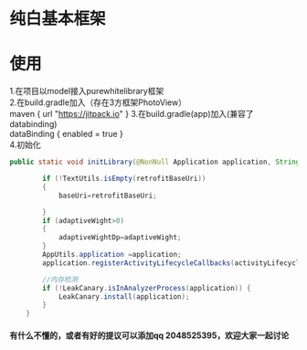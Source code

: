 # 纯白基本框架
# 使用
1.在项目以model接入purewhitelibrary框架<br>
2.在build.gradle加入（存在3方框架PhotoView）<br>
  maven { url "https://jitpack.io" } 
3.在build.gradle(app)加入(兼容了databinding) <br>
   dataBinding {
        enabled = true
    }<br>
4.初始化 
```java
public static void initLibrary(@NonNull Application application, String retrofitBaseUri, int adaptiveWight){

        if (!TextUtils.isEmpty(retrofitBaseUri))
        {
            baseUri=retrofitBaseUri;

        }
        if (adaptiveWight>0)
        {
            adaptiveWightDp=adaptiveWight;
        }
        AppUtils.application =application;
        application.registerActivityLifecycleCallbacks(activityLifecycleCallbacks);

        //内存检测
        if (!LeakCanary.isInAnalyzerProcess(application)) {
            LeakCanary.install(application);
        }
    }
```


     




#### 有什么不懂的，或者有好的提议可以添加qq 2048525395，欢迎大家一起讨论
